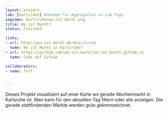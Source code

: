 ```yaml
---
layout: project
lab: [karlsruhe] #needed for Aggregation on Lab-Page
imgname: karlsruhe/wo-ist-markt.png
title: Wo ist Markt?
status: Finished

links:
- url: http://wo-ist-markt.de/#karlsruhe
  name: Wo ist Markt in Karlsruhe?
- url: https://github.com/wo-ist-markt/wo-ist-markt.github.io
  name: Code auf Github

collaborators:
- name: Torf


---
```


Dieses Projekt visualisiert auf einer Karte wo gerade Wochenmarkt in Karlsruhe ist. Man kann für den aktuellen Tag filtern oder alle anzeigen. Die gerade stattfindenden Märkte werden grün gekennzeichnet.
